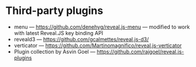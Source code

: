 # Third-party plugins
- menu — https://github.com/denehyg/reveal.js-menu  — modified to work with latest Reveal.JS key binding API
- reveald3 — https://github.com/gcalmettes/reveal.js-d3/
- verticator — https://github.com/Martinomagnifico/reveal.js-verticator
- Plugin collection by Asvin Goel — https://github.com/rajgoel/reveal.js-plugins